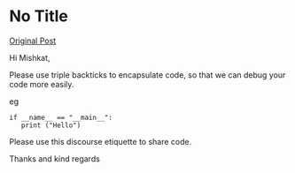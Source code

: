 # No Title

[Original Post](https://discourse.onlinedegree.iitm.ac.in/t/161120/11)

<p>Hi Mishkat,</p>
<p>Please use  triple backticks to encapsulate code, so that we can debug your code more easily.</p>
<p>eg</p>
<pre><code class="lang-auto">if __name__ == "__main__":
   print ("Hello")
</code></pre>
<p>Please use this discourse etiquette to share code.</p>
<p>Thanks and kind regards</p>